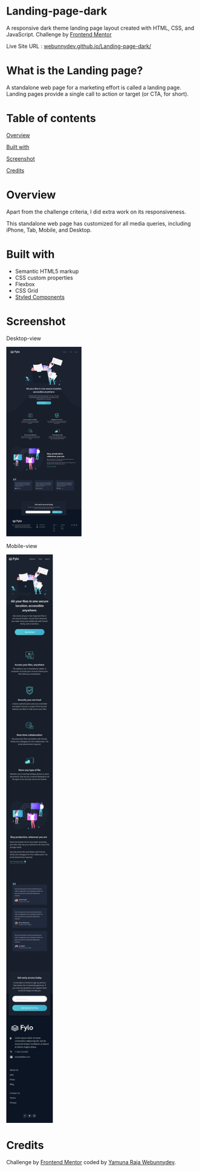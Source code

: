  # Landing-page-dark
A responsive dark theme landing page layout created with HTML, CSS, and JavaScript.
Challenge by [Frontend Mentor](https://www.frontendmentor.io)

Live Site URL : [webunnydev.github.io/Landing-page-dark/]( https://webunnydev.github.io/Landing-page-dark/)

# What is the Landing page?
A standalone web page for a marketing effort is called a landing page. Landing pages provide a single call to action or target (or CTA, for short).

# Table of contents

 [Overview](#view)
 
 [Built with](#built)
 
 [Screenshot](#screen)
 
 [Credits](#credits)
 
<a name="view"></a> 
# Overview
Apart from the challenge criteria, I did extra work on its responsiveness. 

This standalone web page has customized for all media queries, including iPhone, Tab, Mobile, and Desktop.

<a name="built"></a>
# Built with

- Semantic HTML5 markup
- CSS custom properties
- Flexbox
- CSS Grid
- [Styled Components](https://styled-components.com/)

<a name="screen"></a> 
# Screenshot

Desktop-view

<img src="/Landing-page-dark-theme/design/desktop-design.jpg" height="500"> 

Mobile-view
 
<img src="/Landing-page-dark-theme/design/mobile-design.jpg" height="1500"> 

<a name="credits"></a>  
# Credits

Challenge by [Frontend Mentor](https://www.frontendmentor.io?ref=challenge) coded by [Yamuna Raja Webunnydev](https://github.com/Webunnydev).
